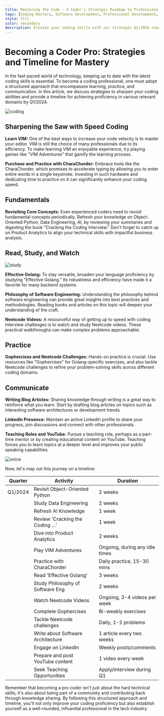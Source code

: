 ```yaml
---
title: Mastering the Code - A Coder’s Strategic Roadmap to Professional Expertise by Q1/2024
tags: [Coding Mastery, Software Development, Professional Development, Tech Skills, Programming Languages, Code Challenges, Software Engineering Philosophy, Coding Education, Career Roadmap, Tech Community]
style: fill
color: secondary
description: Elevate your coding skills with our strategic Q1/2024 roadmap, featuring hands-on practice, learning resources, and sharing expertise through teaching and community engagement.
---
```


# Becoming a Coder Pro: Strategies and Timeline for Mastery

In the fast-paced world of technology, keeping up to date with the latest coding skills is essential. To become a coding professional, one must adopt a structured approach that encompasses learning, practice, and communication. In this article, we discuss strategies to sharpen your coding abilities and provide a timeline for achieving proficiency in various relevant domains by Q1/2024.

![coding](https://images.unsplash.com/photo-1461749280684-dccba630e2f6?q=80&w=1738&auto=format&fit=crop&ixlib=rb-4.0.3&ixid=M3wxMjA3fDB8MHxwaG90by1wYWdlfHx8fGVufDB8fHx8fA%3D%3D)

## Sharpening the Saw with Speed Coding

**Learn VIM:** One of the best ways to increase your code velocity is to master your editor. VIM is still the choice of many professionals due to its efficiency. To make learning VIM an enjoyable experience, try playing games like "VIM Adventures" that gamify the learning process.

**Purchase and Practice with CharaChorder:** Embrace tools like the CharaChorder, which promises to accelerate typing by allowing you to enter entire words in a single keystroke. Investing in such hardware and dedicating time to practice on it can significantly enhance your coding speed.

## Fundamentals

**Revisiting Core Concepts:** Even experienced coders need to revisit fundamental concepts periodically. Refresh your knowledge on Object-Oriented Python, Data Engineering, AI, by reviewing your summaries and digesting the book "Cracking the Coding Interview." Don't forget to catch up on Product Analytics to align your technical skills with impactful business analysis.

## Read, Study, and Watch

![study](https://images.unsplash.com/photo-1456513080510-7bf3a84b82f8?q=80&w=1546&auto=format&fit=crop&ixlib=rb-4.0.3&ixid=M3wxMjA3fDB8MHxwaG90by1wYWdlfHx8fGVufDB8fHx8fA%3D%3D)

**Effective Golang:** To stay versatile, broaden your language proficiency by studying "Effective Golang." Its robustness and efficiency have made it a favorite for many backend systems.

**Philosophy of Software Engineering:** Understanding the philosophy behind software engineering can provide great insights into best practices and methodologies. Reading books and articles on this topic will deepen your understanding of the craft.

**Neetcode Videos:** A resourceful way of getting up to speed with coding interview challenges is to watch and study Neetcode videos. These practical walkthroughs can make complex problems approachable.

## Practice

**Gophercises and Neetcode Challenges:** Hands-on practice is crucial. Use resources like "Gophercises" for Golang-specific exercises, and also tackle Neetcode challenges to refine your problem-solving skills across different coding domains.

## Communicate

**Writing Blog Articles:** Sharing knowledge through writing is a great way to reinforce what you learn. Start by drafting blog articles on topics such as interesting software architectures or development trends.

**LinkedIn Presence:** Maintain an active LinkedIn profile to share your progress, join discussions and connect with other professionals.

**Teaching Roles and YouTube:** Pursue a teaching role, perhaps as a part-time mentor or by creating educational content on YouTube. Teaching forces you to learn topics at a deeper level and improves your public speaking capabilities.

![voice](https://images.unsplash.com/photo-1541592553160-82008b127ccb?q=80&w=1740&auto=format&fit=crop&ixlib=rb-4.0.3&ixid=M3wxMjA3fDB8MHxwaG90by1wYWdlfHx8fGVufDB8fHx8fA%3D%3D)

Now, let's map out this journey on a timeline:

| Quarter | Activity                          | Duration                       |
| ------- | --------------------------------- | ------------------------------ |
| Q1/2024 | Revisit Object-Oriented Python    | 2 weeks                        |
|         | Study Data Engineering            | 2 weeks                        |
|         | Refresh AI Knowledge              | 1 week                         |
|         | Review 'Cracking the Coding ...'  | 1 week                         |
|         | Dive into Product Analytics       | 2 weeks                        |
|         | Play VIM Adventures               | Ongoing, during any idle times |
|         | Practice with CharaChorder        | Daily practice, 15-30 mins     |
|         | Read 'Effective Golang'           | 3 weeks                        |
|         | Study Philosophy of Software Eng  | 2 weeks                        |
|         | Watch Neetcode Videos             | Ongoing, 3-4 videos per week   |
|         | Complete Gophercises              | Bi-weekly exercises            |
|         | Tackle Neetcode challenges        | Daily, 1-2 problems            |
|         | Write about Software Architecture | 1 article every two weeks      |
|         | Engage on LinkedIn                | Weekly posts/comments          |
|         | Prepare and post YouTube content  | 1 video every week             |
|         | Seek Teaching Opportunities       | Apply/interview during Q1      |

Remember that becoming a pro coder isn't just about the hard technical skills; it's also about being part of a community and contributing back through knowledge sharing. By following this structured approach and timeline, you'll not only improve your coding proficiency but also establish yourself as a well-rounded, influential professional in the tech industry.